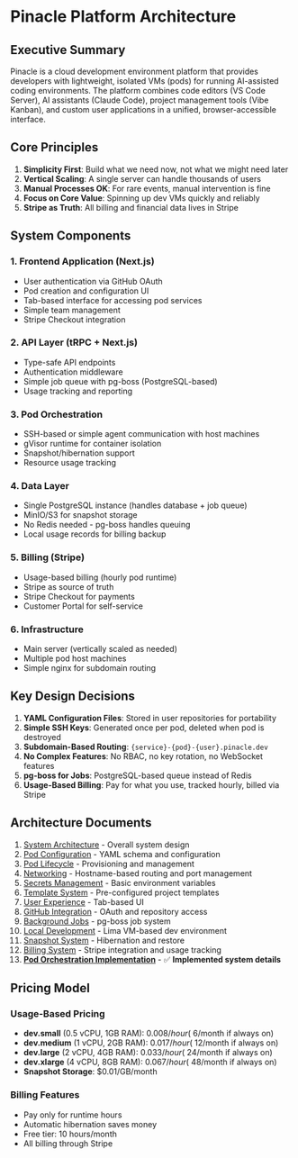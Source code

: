 # Pinacle Platform Architecture

## Executive Summary

Pinacle is a cloud development environment platform that provides developers with lightweight, isolated VMs (pods) for running AI-assisted coding environments. The platform combines code editors (VS Code Server), AI assistants (Claude Code), project management tools (Vibe Kanban), and custom user applications in a unified, browser-accessible interface.

## Core Principles

1. **Simplicity First**: Build what we need now, not what we might need later
2. **Vertical Scaling**: A single server can handle thousands of users
3. **Manual Processes OK**: For rare events, manual intervention is fine
4. **Focus on Core Value**: Spinning up dev VMs quickly and reliably
5. **Stripe as Truth**: All billing and financial data lives in Stripe

## System Components

### 1. Frontend Application (Next.js)
- User authentication via GitHub OAuth
- Pod creation and configuration UI
- Tab-based interface for accessing pod services
- Simple team management
- Stripe Checkout integration

### 2. API Layer (tRPC + Next.js)
- Type-safe API endpoints
- Authentication middleware
- Simple job queue with pg-boss (PostgreSQL-based)
- Usage tracking and reporting

### 3. Pod Orchestration
- SSH-based or simple agent communication with host machines
- gVisor runtime for container isolation
- Snapshot/hibernation support
- Resource usage tracking

### 4. Data Layer
- Single PostgreSQL instance (handles database + job queue)
- MinIO/S3 for snapshot storage
- No Redis needed - pg-boss handles queuing
- Local usage records for billing backup

### 5. Billing (Stripe)
- Usage-based billing (hourly pod runtime)
- Stripe as source of truth
- Stripe Checkout for payments
- Customer Portal for self-service

### 6. Infrastructure
- Main server (vertically scaled as needed)
- Multiple pod host machines
- Simple nginx for subdomain routing

## Key Design Decisions

1. **YAML Configuration Files**: Stored in user repositories for portability
2. **Simple SSH Keys**: Generated once per pod, deleted when pod is destroyed
3. **Subdomain-Based Routing**: `{service}-{pod}-{user}.pinacle.dev`
4. **No Complex Features**: No RBAC, no key rotation, no WebSocket features
5. **pg-boss for Jobs**: PostgreSQL-based queue instead of Redis
6. **Usage-Based Billing**: Pay for what you use, tracked hourly, billed via Stripe

## Architecture Documents

1. [System Architecture](./01-system-architecture.md) - Overall system design
2. [Pod Configuration](./02-pod-configuration.md) - YAML schema and configuration
3. [Pod Lifecycle](./03-pod-lifecycle.md) - Provisioning and management
4. [Networking](./04-networking.md) - Hostname-based routing and port management
5. [Secrets Management](./05-secrets-management.md) - Basic environment variables
6. [Template System](./06-template-system.md) - Pre-configured project templates
7. [User Experience](./07-user-experience.md) - Tab-based UI
8. [GitHub Integration](./08-github-integration.md) - OAuth and repository access
9. [Background Jobs](./09-background-jobs.md) - pg-boss job system
10. [Local Development](./10-local-development.md) - Lima VM-based dev environment
11. [Snapshot System](./11-snapshot-system.md) - Hibernation and restore
12. [Billing System](./12-billing-system.md) - Stripe integration and usage tracking
13. [**Pod Orchestration Implementation**](./13-pod-orchestration-implementation.md) - ✅ **Implemented system details**

## Pricing Model

### Usage-Based Pricing
- **dev.small** (0.5 vCPU, 1GB RAM): $0.008/hour (~$6/month if always on)
- **dev.medium** (1 vCPU, 2GB RAM): $0.017/hour (~$12/month if always on)
- **dev.large** (2 vCPU, 4GB RAM): $0.033/hour (~$24/month if always on)
- **dev.xlarge** (4 vCPU, 8GB RAM): $0.067/hour (~$48/month if always on)
- **Snapshot Storage**: $0.01/GB/month

### Billing Features
- Pay only for runtime hours
- Automatic hibernation saves money
- Free tier: 10 hours/month
- All billing through Stripe